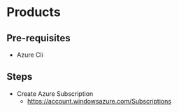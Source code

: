# Products

## Pre-requisites  
* Azure Cli

## Steps  
* Create Azure Subscription  
    * https://account.windowsazure.com/Subscriptions  
